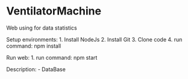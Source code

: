# VentilatorMachine
Web using for data statistics

Setup environments:
    1. Install NodeJs
    2. Install Git
    3. Clone code
    4. run command: npm install

Run web:
    1. run command: npm start

Description:
    - DataBase